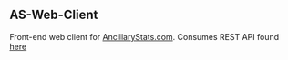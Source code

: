 ## AS-Web-Client

Front-end web client for [AncillaryStats.com](http://www.ancillarystats.com/). Consumes REST API found [here](https://github.com/AncillaryStats/AS-Rest-Api)  


